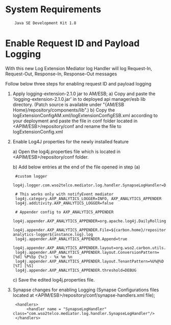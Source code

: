 System Requirements
=================

        Java SE Development Kit 1.8


Enable Request ID and Payload Logging
=====================================

With this new Log Extension 
Mediator log Handler will log Request-In, Request-Out, Response-In, Response-Out messages

Follow below three steps for enabling request ID and payload logging

1. Apply logging-extension-2.1.0 jar to AM/ESB;
		a) Copy and paste the 'logging-extension-2.1.0.jar' in to deployed api manager/esb lib directory. (Patch source is available under "{AM/ESB Home}/repository/components/lib".)
		b) Copy the logExtensionConfigAM.xml/logExtensionConfigESB.xml according to your deployment and paste the file in conf folder located  in <APIM/ESB>/repository/conf and rename the file to logExtensionConfig.xml
		
2. Enable Log4J properties for the newly installed feature
    
    a) Open the log4j.properties file which is located in <APIM/ESB>/repository/conf folder.
    
	b) Add below entries at the end of the file opened in step (a)

		#custom logger
        log4j.logger.com.wso2telco.mediator.log.handler.SynapseLogHandler=DEBUG
         
        # This works only with notifyEvent mediator
        log4j.category.AXP_ANALYTICS_LOGGER=INFO, AXP_ANALYTICS_APPENDER
        log4j.additivity.AXP_ANALYTICS_LOGGER=false
         
        # Appender config to AXP_ANALYTICS_APPENDER
        log4j.appender.AXP_ANALYTICS_APPENDER=org.apache.log4j.DailyRollingFileAppender
        log4j.appender.AXP_ANALYTICS_APPENDER.File=${carbon.home}/repository/logs/${instance.log}/axp-analytics-logger${instance.log}.log
        log4j.appender.AXP_ANALYTICS_APPENDER.Append=true
        log4j.appender.AXP_ANALYTICS_APPENDER.layout=org.wso2.carbon.utils.logging.TenantAwarePatternLayout
        log4j.appender.AXP_ANALYTICS_APPENDER.layout.ConversionPattern=[%d] %P%5p {%c} - %x %m %n
        log4j.appender.AXP_ANALYTICS_APPENDER.layout.TenantPattern=%U%@%D [%T] [%S]
        log4j.appender.AXP_ANALYTICS_APPENDER.threshold=DEBUG

	c) Save the edited log4j.properties file.
	
3. Synapse changes for enabling Logging (Synapse Configurations files located at <APIM/ESB>/repository/conf/synapse-handlers.xml file);

		<handlers>
             <handler name = "SynapseLogHandler" class="com.wso2telco.mediator.log.handler.SynapseLogHandler"/>
        </handlers>

